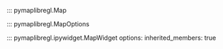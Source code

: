 ::: pymaplibregl.Map

::: pymaplibregl.MapOptions

::: pymaplibregl.ipywidget.MapWidget
    options:
        inherited_members: true
      